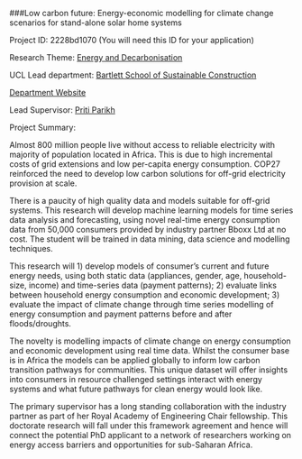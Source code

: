 ###Low carbon future: Energy-economic modelling for climate change scenarios for stand-alone solar home systems

Project ID: 2228bd1070
(You will need this ID for your application)

Research Theme: [Energy and Decarbonisation](../themes/energy-and-decarbonisation.md)

UCL Lead department: [Bartlett School of Sustainable Construction](../departments/bartlett-school-of-sustainable-construction.md)

[Department Website](https://www.ucl.ac.uk/bartlett/construction)

Lead Supervisor: [Priti Parikh](https://iris.ucl.ac.uk/iris/browse/profile?upi=PPARI97)

Project Summary:

Almost 800 million people live without access to reliable electricity with majority of population located in Africa. This is due to high incremental costs of grid extensions and low per-capita energy consumption. COP27 reinforced the need to develop low carbon solutions for off-grid electricity provision at scale. 
 
 There is a paucity of high quality data and models suitable for off-grid systems. This research will develop machine learning models for time series data analysis and forecasting, using novel real-time energy consumption data from 50,000 consumers provided by industry partner Bboxx Ltd at no cost. The student will be trained in data mining, data science and modelling techniques.
 
 This research will 1) develop models of consumer’s current and future energy needs, using both static data (appliances, gender, age, household-size, income) and time-series data (payment patterns); 2) evaluate links between household energy consumption and economic development; 3) evaluate the impact of climate change through time series modelling of energy consumption and payment patterns before and after floods/droughts. 
 
 The novelty is modelling impacts of climate change on energy consumption and economic development using real time data. Whilst the consumer base is in Africa the models can be applied globally to inform low carbon transition pathways for communities. This unique dataset will offer insights into consumers in resource challenged settings interact with energy systems and what future pathways for clean energy would look like. 
 
 The primary supervisor has a long standing collaboration with the industry partner as part of her Royal Academy of Engineering Chair fellowship. This doctorate research will fall under this framework agreement and hence will connect the potential PhD applicant to a network of researchers working on energy access barriers and opportunities for sub-Saharan Africa.